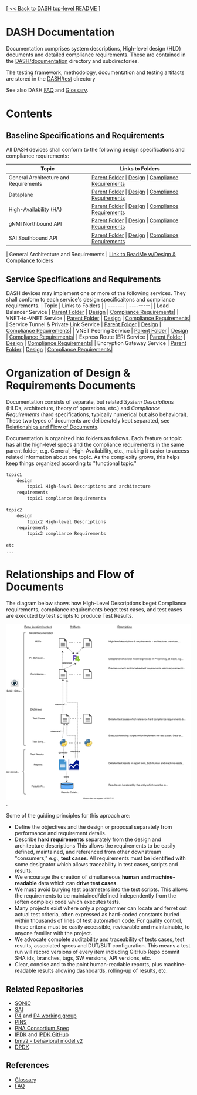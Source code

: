[[ << Back to DASH top-level README ](../README.md)]
# DASH Documentation 

Documentation comprises system descriptions, High-level design (HLD) documents and detailed compliance requirements. These are contained in the [DASH/documentation](./) directory and subdirectories.

The testing framework, methodology, documentation and testing artifacts are stored in the [DASH/test](../test) directory

See also DASH [FAQ](https://github.com/Azure/DASH/wiki/FAQ) and [Glossary](https://github.com/Azure/DASH/wiki/Glossary). 

# Contents
## Baseline Specifications and Requirements
All DASH devices shall conform to the following design specifications and compliance requirements:

| Topic   | Links to Folders |
| ------- | ---------|
| General Architecture and Requirements| [Parent Folder](general/README.md) \| [ Design](general/design/README.md) \| [Compliance Requirements](general/requirements/README.md)|
| Dataplane                            | [Parent Folder](dataplane/README.md) \| [ Design](dataplane/design/README.md) \| [Compliance Requirements](dataplane/requirements/README.md)|
| High-Availability (HA)                                                    | [Parent Folder](high-avail/README.md) \| [ Design](high-avail/design/README.md) \| [Compliance Requirements](high-avail/requirements/README.md)|
| gNMI Northbound API                  | [Parent Folder](gnmi/README.md) \| [ Design](gnmi/design/README.md) \| [Compliance Requirements](gnmi/requirements/README.md)|
| SAI Southbound API                   | [Parent Folder](sai/README.md) \| [ Design](sai/design/README.md) \| [Compliance Requirements](sai/requirements/README.md)|

| General Architecture and Requirements | [Link to ReadMe w/Design & Compliance folders](general/README.md)

## Service Specifications and Requirements
DASH devices may implement one or more of the following services.
They shall conform to each service's design specificaitons and compliance requirements.
| Topic   | Links to Folders |
| ------- | ---------|
| Load Balancer Service                | [Parent Folder](load-bal-service/README.md) \| [ Design](load-bal-service/design/README.md) \| [Compliance Requirements](load-bal-service/requirements/README.md)|
| VNET-to-VNET Service                         | [Parent Folder](vnet2vnet-service/README.md) \| [ Design](vnet2vnet-service/design/README.md) \| [Compliance Requirements](vnet2vnet-service/requirements/README.md)|
| Service Tunnel & Private Link Service                          | [Parent Folder](stpl-service/README.md) \| [ Design](stpl-service/design/README.md) \| [Compliance Requirements](stpl-service/requirements/README.md)|
| VNET Peering Service                          | [Parent Folder](vnet-peering-service/README.md) \| [ Design](vnet-peering-service/design/README.md) \| [Compliance Requirements](vnet-peering-service/requirements/README.md)|
| Express Route (ER) Service                    |  [Parent Folder](express-route-service/README.md) \| [ Design](express-route-service/design/README.md) \| [Compliance Requirements](express-route-service/requirements/README.md)|
| Encryption Gateway Service                    |  [Parent Folder](encrypt-gw-service/README.md) \| [ Design](encrypt-gw-service/design/README.md) \| [Compliance Requirements](encrypt-gw-service/requirements/README.md)|


# Organization of Design & Requirements Documents
Documentation consists of separate, but related *System Descriptions* (HLDs, architecture, theory of operations, etc.) and *Compliance Requirements* (hard specifications, typically numerical  but also behavioral). These two types of documents are deliberately kept separated, see [Relationships and Flow of Documents](#relationships-and-flow-of-documents).

Documentation is organized into folders as follows. Each feature or topic has all the high-level specs  and the compliance requirements in the same parent folder, e.g. General, High-Availability, etc., making it easier to access related information about one topic. As the complexity grows, this helps keep things organized according to "functional topic." 
```
topic1
    design
        topic1 High-level Descriptions and architecture
    requirements
        topic1 compliance Requirements

topic2
    design
        topic2 High-level Descriptions
    requirements
        topic2 compliance Requirements

etc
...
```

# Relationships and Flow of Documents
The diagram below shows how High-Level Descriptions beget Compliance requirements, compliance requirements beget test cases, and test cases are executed by test scripts to produce Test Results.

![dash-specs-flow](images/general/dash-specs-flow.svg).

Some of the guiding principles for this aproach are:
* Define the objectives and the design or proposal separately from performance and requirement details.
* Describe **hard requirements** separately from the design and architecture descriptions This allows the requirements to be easily defined, maintained, and referenced from other downstream "consumers," e.g., **test cases**. All requirements must be identified with some designator which allows traceability in test cases, scripts and results.
* We encourage the creation of simultaneous **human** and **machine-readable** data which can **drive test cases**.  
* We must avoid burying test parameters into the test scripts. This allows the requirements to be maintained/defined independently from the (often complex) code which executes tests. 
* Many projects exist where only a programmer can locate and ferret out actual test criteria, often expressed as hard-coded constants buried within thousands of lines of test automation code. For quality control, these criteria must be easily accessible, reviewable and maintainable, to anyone familiar with the project.
* We advocate complete auditability and traceability of tests cases, test results, associated specs and DUT/SUT configuration. This means a test run will record versions of every item including GitHub Repo commit SHA ids, branches, tags, SW versions, API versions, etc.
* Clear, concise and to the point human-readable reports, plus machine-readable results allowing dashboards, rolling-up of results, etc.

## Related Repositories

- [SONiC](https://github.com/Azure/SONiC)
- [SAI](https://github.com/opencomputeproject/SAI)
- [P4](https://opennetworking.org/p4) and [P4 working group](https://p4.org/working-groups)
- [PINS](opennetworking.org/pins)
- [PNA Consortium Spec](https://p4.org/p4-spec/docs/PNA-v0.5.0.html)
- [IPDK](https://ipdk.io/) and [IPDK GitHub](https://github.com/ipdk-io/ipdk-io.github.io)
- [bmv2 - behavioral model v2](https://github.com/p4lang/behavioral-model)
- [DPDK](https://www.dpdk.org)


## References

- [Glossary](https://github.com/Azure/DASH/wiki/Glossary)
- [FAQ](https://github.com/Azure/DASH/wiki/FAQ)


